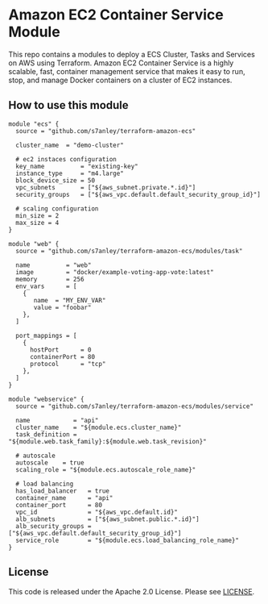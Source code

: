 # Amazon EC2 Container Service Module

This repo contains a modules to deploy a ECS Cluster, Tasks and Services on AWS using Terraform. Amazon EC2 Container Service is a highly scalable, fast, container management service that makes it easy to run, stop, and manage Docker containers on a cluster of EC2 instances.

## How to use this module

```hcl
module "ecs" {
  source = "github.com/s7anley/terraform-amazon-ecs"

  cluster_name  = "demo-cluster"

  # ec2 instaces configuration
  key_name          = "existing-key"
  instance_type     = "m4.large"
  block_device_size = 50
  vpc_subnets       = ["${aws_subnet.private.*.id}"]
  security_groups   = ["${aws_vpc.default.default_security_group_id}"]

  # scaling configuration
  min_size = 2
  max_size = 4
}

module "web" {
  source = "github.com/s7anley/terraform-amazon-ecs/modules/task"

  name          = "web"
  image         = "docker/example-voting-app-vote:latest"
  memory        = 256
  env_vars      = [
    {
       name  = "MY_ENV_VAR"
       value = "foobar"
    },
  ]

  port_mappings = [
    {
      hostPort      = 0
      containerPort = 80
      protocol      = "tcp"
    },
  ]
}

module "webservice" {
  source = "github.com/s7anley/terraform-amazon-ecs/modules/service"

  name            = "api"
  cluster_name    = "${module.ecs.cluster_name}"
  task_definition = "${module.web.task_family}:${module.web.task_revision}"

  # autoscale
  autoscale    = true
  scaling_role = "${module.ecs.autoscale_role_name}"

  # load balancing
  has_load_balancer   = true
  container_name      = "api"
  container_port      = 80
  vpc_id              = "${aws_vpc.default.id}"
  alb_subnets         = ["${aws_subnet.public.*.id}"]
  alb_security_groups = ["${aws_vpc.default.default_security_group_id}"]
  service_role        = "${module.ecs.load_balancing_role_name}"
}
```

## License

This code is released under the Apache 2.0 License. Please see [LICENSE](https://github.com/s7anley/terraform-amazon-ecs/tree/master/LICENSE).
